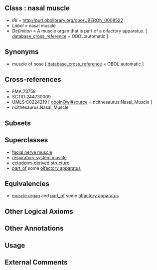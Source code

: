 
## Class : nasal muscle

 * *IRI* = http://purl.obolibrary.org/obo/UBERON_0008522
 * *Label* = nasal muscle
 * *Definition* = A muscle organ that is part of a olfactory apparatus. [ [database_cross_reference](../../ef/oboInOwl#hasDbXref.md) = OBOL:automatic ]

## Synonyms

 * muscle of nose [ [database_cross_reference](../../ef/oboInOwl#hasDbXref.md) = OBOL:automatic ]

## Cross-references

 * FMA:73758
 * SCTID:244730009
 * UMLS:C0224219 [ [oboInOwl#source](../../ce/oboInOwl#source.md) = ncithesaurus:Nasal_Muscle ]
 * ncithesaurus:Nasal_Muscle

## Subsets


## Superclasses

 * [facial nerve muscle](../../UBERON/77/UBERON_0001577.md)
 * [respiratory system muscle](../../UBERON/31/UBERON_0003831.md)
 * [ectoderm-derived structure](../../UBERON/21/UBERON_0004121.md)
 * [part_of](../../BFO/50/BFO_0000050.md) some [olfactory apparatus](../../UBERON/04/UBERON_0000004.md)

## Equivalencies

 * [muscle organ](../../UBERON/30/UBERON_0001630.md) and [part_of](../../BFO/50/BFO_0000050.md) some [olfactory apparatus](../../UBERON/04/UBERON_0000004.md)

## Other Logical Axioms


## Other Annotations


## Usage


## External Comments

